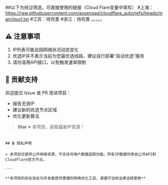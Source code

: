 ##以下为经过筛选，可直接使用的链接（Cloud Flare变量中填写）
#上海： https://raw.githubusercontent.com/aosenqaq/cloudflare_auto/refs/heads/main/ipurl.txt
#江苏：待完善
#浙江：待完善
。。。。。
## ⚠️ 注意事项

1. IP列表可能会因网络状况动态变化
2. 优选IP并不表示当前为您最优选线路，建议自行部署“自动优选”服务
3. 请勿滥用API接口，以免触发速率限制

## 🤝 贡献支持

欢迎提交 Issue 或 PR 改进项目：
- 报告无效IP
- 建议新的优选节点区域
- 优化更新算法

> **Star ⭐** 本项目，获取最新IP资源！

```

## 🔒 隐私声明

> 本项目仅提供公开网络资源，不含任何用户数据追踪功能。所有IP数据均来自公开API和Cloudflare官方节点。

---

**本项目的存在旨在为开发者提供便捷的网络优化工具，请遵守当地法律法规使用**
```
